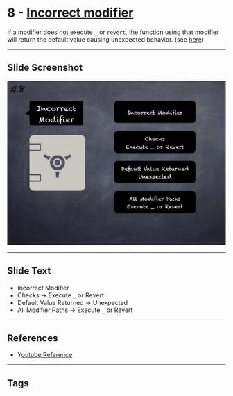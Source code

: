 # 8 - [Incorrect modifier](Incorrect%20modifier.md)
If a modifier does not execute `_` or `revert`, the function using that modifier will return the default value causing unexpected behavior. (see [here](https://github.com/crytic/slither/wiki/Detector-Documentation#incorrect-modifier))

___
## Slide Screenshot
![08.jpg](../../images/4.%20Pitfalls%20and%20Best%20Practices%20101/008.jpg)
___
## Slide Text
- Incorrect Modifier
- Checks -> Execute `_` or Revert
- Default Value Returned -> Unexpected
- All Modifier Paths -> Execute `_` or Revert
___
## References
- Y[outube Reference](https://youtu.be/OOzyoaYIw2k?t=778)
___
## Tags